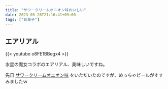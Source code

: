 ```yaml
---
title: "サワークリームオニオン味おいしい"
date: 2023-05-26T21:16:41+09:00
tags: ["お菓子"]
---
```


## エアリアル

{{< youtube o8FE1BBegx4 >}}

水星の魔女コラボのエアリアル、美味しいですね。

先日 [サワークリームオニオン味](https://www.gundam.info/news/cafe-food/01_11248.html) をいただいたのですが、めっちゃビールがすすみましたｗ

